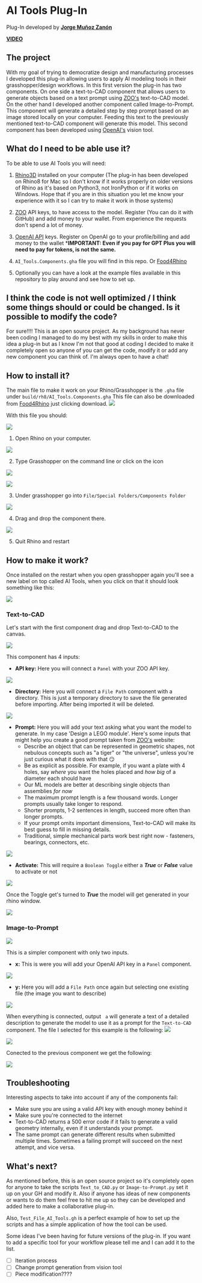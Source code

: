 # AI Tools Plug-In

Plug-In developed by [**Jorge Muñoz Zanón**](https://www.linkedin.com/in/jorgemunozzanon/) 

[**VIDEO**](https://youtu.be/unV0LstCBbw?si=zaSHL5S3cfa8WwwG)


## The project

With my goal of trying to democratize design and manufacturing processes I developed this plug-in allowing users to apply AI modeling tools in their grasshopper/design workflows. In this first version the plug-in has two components. On one side a text-to-CAD component that allows users to generate objects based on a text prompt using [ZOO's]( https://zoo.dev/) text-to-CAD model. On the other hand I developed another component called Image-to-Prompt. This component will generate a detailed step by step prompt based on an image stored locally on your computer. Feeding this text to the previously mentioned text-to-CAD component will generate this model. This second component has been developed using [OpenAI's](https://openai.com/api/) vision tool. 

## What do I need to be able use it?

To be able to use AI Tools you will need:

1. [Rhino3D](https://www.rhino3d.com/) installed on your computer (The plug-in has been developed on Rhino8 for Mac so I don't know if it works properly on older versions of Rhino as it's based on Python3, not IronPython or if it works on Windows. Hope that if you are in this situation you let me know your experience with it so I can try to make it work in those systems)

2. [ZOO](https://zoo.dev) API keys, to have access to the model. Register (You can do it with GitHub) and add money to your wallet. From experience the requests don't spend a lot of money.

3. [OpenAI API](https://openai.com/api/) keys. Register on OpenAI go to your profile/billing and add money to the wallet ***IMPORTANT: Even if you pay for GPT Plus you will need to pay for tokens, is not the same.**

4. ```AI_Tools.Components.gha``` file you will find in this repo. Or [Food4Rhino](https://www.food4rhino.com/en/app/ai-tools?lang=en)

5. Optionally you can have a look at the example files available in this repository to play around and see how to set up.

## I think the code is not well optimized / I think some things should or could be changed. Is it possible to modify the code?

For sure!!!! This is an open source project. As my background has never been coding I managed to do my best with my skills in order to make this idea a plug-in but as I know I'm not that good at coding I decided to make it completely open so anyone of you can get the code, modify it or add any new component you can think of. I'm always open to have a chat!

## How to install it?

The main file to make it work on your Rhino/Grasshopper is the ```.gha``` file under ```build/rh8/AI_Tools.Components.gha```
This file can also be downloaded from [Food4Rhino](https://www.food4rhino.com/en/app/ai-tools?lang=en) just clicking download.
![](./IMGS/DOCUMENTATION/F4R.png)


With this file you should:

![](./IMGS/DOCUMENTATION/gha.png)

1. Open Rhino on your computer.

![](./IMGS/DOCUMENTATION/1.png)

2. Type Grasshopper on the command line or click on the icon

![](./IMGS/DOCUMENTATION/grasshopper.png)

![](./IMGS/DOCUMENTATION/interface.png)

3. Under grasshopper go into ```File/Special Folders/Components Folder``` 

![](./IMGS/DOCUMENTATION/components.png)

4. Drag and drop the component there.

![](./IMGS/DOCUMENTATION/drag.png)

5. Quit Rhino and restart

## How to make it work?

Once installed on the restart when you open grasshopper again you'll see a new label on top called AI Tools, when you click on that it should look something like this:

![](./IMGS/DOCUMENTATION/label.png)

### Text-to-CAD

Let's start with the first component drag and drop Text-to-CAD to the canvas.

![](./IMGS/DOCUMENTATION/Text-to-CAD.png)

This component has 4 inputs:

- **API key:** Here you will connect a ```Panel``` with your ZOO API key.

![](./IMGS/DOCUMENTATION/zooapi.png)

- **Directory:** Here you will connect a ```File Path``` component with a directory. This is just a temporary directory to save the file generated before importing. After being imported it will be deleted. 

![](./IMGS/DOCUMENTATION/directory.png)

- **Prompt:** Here you will add your text asking what you want the model to generate. In my case 'Design a LEGO module'. Here's some inputs that might help you create a good prompt taken from [ZOO's]( https://zoo.dev/) website:
  - Describe an object that can be represented in geometric shapes, not nebulous concepts such as "a tiger" or "the universe", unless you're just curious what it does with that 😏
  - Be as explicit as possible. For example, if you want a plate with 4 holes, say *where* you want the holes placed and *how big* of a diameter each should have
  - Our ML models are better at describing single objects than assemblies *for now*
  - The maximum prompt length is a few thousand words. Longer prompts usually take longer to respond.
  - Shorter prompts, 1-2 sentences in length, succeed more often than longer prompts.
  - If your prompt omits important dimensions, Text-to-CAD will make its best guess to fill in missing details.
  - Traditional, simple mechanical parts work best right now - fasteners, bearings, connectors, etc.

![](./IMGS/DOCUMENTATION/prompt.png)

- **Activate:** This will require a ```Boolean Toggle``` either a ***True*** or ***False*** value to activate or not

![](./IMGS/DOCUMENTATION/boolean.png)

Once the Toggle get's turned to ***True*** the model will get generated in your rhino window.

![](./IMGS/DOCUMENTATION/generate.png)

### Image-to-Prompt

![](./IMGS/DOCUMENTATION/Image-to-Prompt.png)

This is a simpler component with only two inputs. 

- **x:** This is were you will add your OpenAI API key in a ```Panel``` component.

![](./IMGS/DOCUMENTATION/gpt-key.png)

- **y:** Here you will add a ```File Path``` once again but selecting one existing file (the image you want to describe)

![](./IMGS/DOCUMENTATION/file_select.png)

When everything is connected, output ``` a``` will generate a text of a detailed description to generate the model to use it as a prompt for the ```Text-to-CAD``` component. The file I selected for this example is the following:
![](./IMGS/DOCUMENTATION/test.png)

![](./IMGS/DOCUMENTATION/genprompt.png)

Conected to the previous component we get the following:

![](./IMGS/DOCUMENTATION/genobj.png)

## Troubleshooting

Interesting aspects to take into account if any of the components fail:

- Make sure you are using a valid API key with enough money behind it
- Make sure you're connected to the internet
- Text-to-CAD returns a 500 error code if it fails to generate a valid geometry internally, even if it understands your prompt.
- The same prompt can generate different results when submitted multiple times. Sometimes a failing prompt will succeed on the next attempt, and vice versa.

## What's next?

As mentioned before, this is an open source project so it's completely open for anyone to take the scripts ```Text_to_CAD.py``` or ```Image-to-Prompt.py``` set it up on your GH and modify it. Also if anyone has ideas of new components or wants to do them feel free to hit me up so they can be developed and added here to make a collaborative plug-in. 

Also, ```Test_File_AI_Tools.gh``` is a perfect example of how to set up the scripts and has a simple application of how the tool can be used. 



Some ideas I've been having for future versions of the plug-in. If you want to add a specific tool for your workflow please tell me and I can add it to the list.

- [ ] Iteration process
- [ ] Change prompt generation from vision tool
- [ ] Piece modification????
